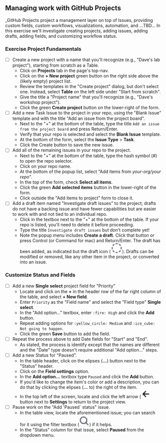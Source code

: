## Managing work with GitHub Projects
_GitHub Projects project a management layer on top of Issues, providing custom fields, custom workflows, visualizations, automation, and ...TBD... In this exercise we'll investigate creating projects, adding issues, adding drafts, adding fields, and customizing workflow status.

### Exercise Project Fundamentals
- [ ] Create a new project with a name that you'll recognize (e.g., "Dave's lab project"), starting from scratch as a Table.
  - Click on **Projects** tab in the page's top-nav.
  - Click on the **+ New project** green button on the right side above the (likely empty) project list.
  - Review the templates in the "Create project" dialog, but don't select one. Instead, select **Table** on the left side under "Start from scratch".
  - Give the title a "Project name" that you'll recognize (e.g., "Dave's workshop project").
  - Click the green **Create project** button on the lower-right of the form. 
- [ ] Add a new Task Issue to the project in your repo, using the "Blank Issue" template and with the title "Add an issue from the project board".
  - Next to the "+" at the bottom of the table, type the title `Add an issue from the project board` and press Return/Enter.
  - Verify that your repo is selected and select the **Blank Issue** template.
  - At the bottom of the form, select the **Issue Type** > **Task**.
  - Click the Create button to save the new issue.
- [ ] Add all of the remaining issues in your repo to the project.
  - Next to the "+" at the bottom of the table, type the hash symbol (#) to open the repo selector.
  - Click on your repo name.
  - At the bottom of the popup list, select "Add items from *your-org/your repo*".
  - In the top of the form, check **Select all items**.
  - Click the green **Add selected items** button in the lower-right of the form.
  - Click outside the "Add items to project" form to close it.
- [ ] Add a draft item named "Investigate draft issues" to the project; drafts do not have a backing issue and have fewer capabilities but are easier to work with and not tied to an individual repo.
  - Click in the textbox next to the "+" at the bottom of the table. If your repo is listed, you'll need to delete it before proceeding.
  - Type the title `Investigate draft issues` but don't complete yet!
  - Note the popup menu includes **Create a draft**.  Click that button or press Control (or Command for mac) and Return/Enter.
    The draft has been added, as indicated but the draft icon (![Draft icon](./images/draft-icon.jpeg)).  Drafts can be modified or removed, like any other item in the project, or converted into an issue.

<!-- Possibly add something for manipulating projects from within the issues -->

### Customize Status and Fields
- [ ] Add a new **Single select** project field for "Priority"
  - Locate and click on the **+** in the header row of the far right column of the table, and select **+ New field**.
  - Enter `Priority` as the "Field name" and select the "Field type" **Single select**.
  - In the "Add option..." textbox, enter `:fire: High` and click the **Add** button.
  - Repeat adding options for `:yellow_circle: Medium` and `:ice_cube: Not going to happen`.
  - Click the green **Save** button to add the field.
- [ ] Repeat the process above to add Date fields for "Start" and "End".
  - As stated, the process is identify except that the names are different and the "Date" type doesn't require additional "Add option..." steps.
- [ ] Add a new Status for "Paused".
  - In the table header, click on the elipses (**...**) button next to the "Status" header.
  - Click on the **Field settings** option.
  - In the **Add option...** textbox type `Paused` and click the **Add** button.
  - If you'd like to change the item's color or add a description, you can do that by clicking the elipses (**...** to) the right of the item.
  - In the top left of the screen, locate and click the left arrow (![Left arrow](./images/left-arrow.jpeg) button next to **Settings** to return to the project view.
- [ ] Pause work on the "Add 'Paused` status" issue.
  - In the table view, locate the aforementioned issue; you can search for it using the filter textbox (![Magnifying glass](./images/magnifying-glass.jpeg)) if it helps.
  - In the "Status" column for that issue, select **Paused** from the dropdown menu.  
